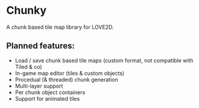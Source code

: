 # Chunky

A chunk based tile map library for LOVE2D.


## Planned features:

* Load / save chunk based tile maps (custom format, not compatible with Tiled & co)
* In-game map editor (tiles & custom objects)
* Procedual (& threaded) chunk generation
* Multi-layer support
* Per chunk object containers
* Support for animated tiles
